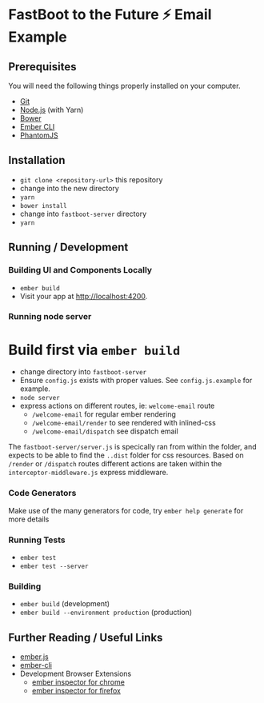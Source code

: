 # FastBoot to the Future ⚡️ Email Example

## Prerequisites

You will need the following things properly installed on your computer.

* [Git](http://git-scm.com/)
* [Node.js](http://nodejs.org/) (with Yarn)
* [Bower](http://bower.io/)
* [Ember CLI](http://ember-cli.com/)
* [PhantomJS](http://phantomjs.org/)

## Installation

* `git clone <repository-url>` this repository
* change into the new directory
* `yarn`
* `bower install`
* change into `fastboot-server` directory
* `yarn`

## Running / Development

### Building UI and Components Locally
* `ember build`
* Visit your app at [http://localhost:4200](http://localhost:4200).

### Running node server
# Build first via `ember build`
* change directory into `fastboot-server`
* Ensure `config.js` exists with proper values. See `config.js.example` for example.
* `node server`
* express actions on different routes, ie: `welcome-email` route
  * `/welcome-email` for regular ember rendering
  * `/welcome-email/render` to see rendered with inlined-css
  * `/welcome-email/dispatch` see dispatch email

The `fastboot-server/server.js` is specically ran from within the folder, and expects to be able to find the `..dist` folder for css resources. Based on `/render` or `/dispatch` routes different actions are taken within the `interceptor-middleware.js` express middleware.

### Code Generators

Make use of the many generators for code, try `ember help generate` for more details

### Running Tests

* `ember test`
* `ember test --server`

### Building

* `ember build` (development)
* `ember build --environment production` (production)

## Further Reading / Useful Links

* [ember.js](http://emberjs.com/)
* [ember-cli](http://ember-cli.com/)
* Development Browser Extensions
  * [ember inspector for chrome](https://chrome.google.com/webstore/detail/ember-inspector/bmdblncegkenkacieihfhpjfppoconhi)
  * [ember inspector for firefox](https://addons.mozilla.org/en-US/firefox/addon/ember-inspector/)

